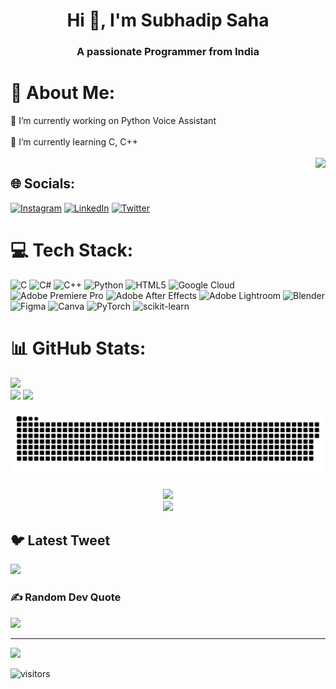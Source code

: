 <h1 align="center">Hi 👋, I'm Subhadip Saha</h1>
<h3 align="center">A passionate Programmer from India</h3>

# 💫 About Me:
🔭 I’m currently working on Python Voice Assistant<br><br>🌱 I’m currently learning C, C++<br><br>
<img align="right" src="https://media.giphy.com/media/f9XgHHnPnDjOF1hWpl/giphy.gif">

## 🌐 Socials:
[![Instagram](https://img.shields.io/badge/Instagram-%23E4405F.svg?logo=Instagram&logoColor=white)](https://instagram.com/subhadip_notfound) [![LinkedIn](https://img.shields.io/badge/LinkedIn-%230077B5.svg?logo=linkedin&logoColor=white)](https://linkedin.com/in/subhadipsahaofficial) [![Twitter](https://img.shields.io/badge/Twitter-%231DA1F2.svg?logo=Twitter&logoColor=white)](https://twitter.com/SubhadipSuDi) 

# 💻 Tech Stack:
![C](https://img.shields.io/badge/c-%2300599C.svg?style=for-the-badge&logo=c&logoColor=white) ![C#](https://img.shields.io/badge/c%23-%23239120.svg?style=for-the-badge&logo=c-sharp&logoColor=white) ![C++](https://img.shields.io/badge/c++-%2300599C.svg?style=for-the-badge&logo=c%2B%2B&logoColor=white) ![Python](https://img.shields.io/badge/python-3670A0?style=for-the-badge&logo=python&logoColor=ffdd54) ![HTML5](https://img.shields.io/badge/html5-%23E34F26.svg?style=for-the-badge&logo=html5&logoColor=white) ![Google Cloud](https://img.shields.io/badge/Google%20Cloud-%234285F4.svg?style=for-the-badge&logo=google-cloud&logoColor=white) ![Adobe Premiere Pro](https://img.shields.io/badge/Adobe%20Premiere%20Pro-9999FF.svg?style=for-the-badge&logo=Adobe%20Premiere%20Pro&logoColor=white) ![Adobe After Effects](https://img.shields.io/badge/Adobe%20After%20Effects-9999FF.svg?style=for-the-badge&logo=Adobe%20After%20Effects&logoColor=white) ![Adobe Lightroom](https://img.shields.io/badge/Adobe%20Lightroom-31A8FF.svg?style=for-the-badge&logo=Adobe%20Lightroom&logoColor=white) ![Blender](https://img.shields.io/badge/blender-%23F5792A.svg?style=for-the-badge&logo=blender&logoColor=white) 	![Figma](https://img.shields.io/badge/figma-%23F24E1E.svg?style=for-the-badge&logo=figma&logoColor=white) ![Canva](https://img.shields.io/badge/Canva-%2300C4CC.svg?style=for-the-badge&logo=Canva&logoColor=white) ![PyTorch](https://img.shields.io/badge/PyTorch-%23EE4C2C.svg?style=for-the-badge&logo=PyTorch&logoColor=white) ![scikit-learn](https://img.shields.io/badge/scikit--learn-%23F7931E.svg?style=for-the-badge&logo=scikit-learn&logoColor=white)
# 📊 GitHub Stats:
![](https://github-readme-stats.vercel.app/api?username=subhadip-saha-05&theme=dark&hide_border=false&include_all_commits=false&count_private=false)<br/>
![](https://github-readme-streak-stats.herokuapp.com/?user=subhadip-saha-05&theme=dark&hide_border=false)
![](https://github-readme-stats.vercel.app/api/top-langs/?username=subhadip-saha-05&theme=dark&hide_border=false&include_all_commits=false&count_private=false&layout=compact)<br/>

![snake gif](https://github.com/subhadip-saha-05/subhadip-saha-05/blob/output/github-contribution-grid-snake.svg)

<div align="center">
	<img src="https://cdn.jsdelivr.net/gh/subhadip-saha-05/subhadip-saha-05/assets/github-contribution-grid-snake.svg" />
</div>

<div align="center">
    <img height="300px" src="https://activity-graph.herokuapp.com/graph?username=subhadip-saha-05&theme=github"/>
</div>



## 🐦 Latest Tweet
[![](https://gtce.itsvg.in/api?username=SubhadipSuDi)](https://github.com/VishwaGauravIn/github-twitter-card-embed)

### ✍️ Random Dev Quote
![](https://quotes-github-readme.vercel.app/api?type=horizontal&theme=dark)

---
[![](https://visitcount.itsvg.in/api?id=subhadip-saha-05&icon=1&color=11)](https://visitcount.itsvg.in)

   ![visitors](https://visitor-badge.glitch.me/badge?page_id=subhadip-saha-05.subhadip-saha.05&left_color=green&right_color=red)
